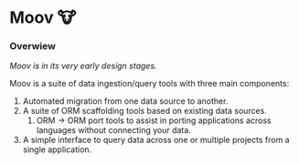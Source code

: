 # Moov :cow:

### Overwiew

_Moov is in its very early design stages._

Moov is a suite of data ingestion/query tools with three main components:

1. Automated migration from one data source to another.
2. A suite of ORM scaffolding tools based on existing data sources.
    1. ORM -> ORM port tools to assist in porting applications across languages without connecting your data.
3. A simple interface to query data across one or multiple projects from a single application.
